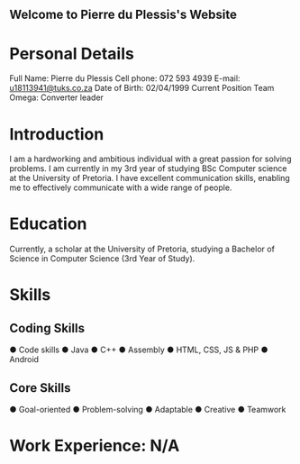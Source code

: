 ## Welcome to Pierre du Plessis's Website

# Personal Details
Full Name: Pierre du Plessis
Cell phone: 072 593 4939
E-mail: u18113941@tuks.co.za
Date of Birth: 02/04/1999
Current Position Team Omega: Converter leader

# Introduction
I am a hardworking and ambitious individual with a great passion for solving problems. I am
currently in my 3rd year of studying BSc Computer science at the University of Pretoria. I have
excellent communication skills, enabling me to effectively communicate with a wide range of
people.

# Education
Currently, a scholar at the University of Pretoria, studying a Bachelor of Science in Computer
Science (3rd Year of Study).

# Skills
## Coding Skills
● Code skills
● Java
● C++
● Assembly
● HTML, CSS, JS & PHP
● Android
## Core Skills
● Goal-oriented
● Problem-solving
● Adaptable
● Creative
● Teamwork

# Work Experience: N/A
